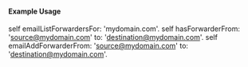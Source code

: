 #### Example Usage
self emailListForwardersFor: 'mydomain.com'.
self hasForwarderFrom: 'source@mydomain.com' to: 'destination@mydomain.com'.
self emailAddForwarderFrom: 'source@mydomain.com' to: 'destination@mydomain.com'.